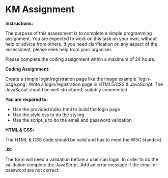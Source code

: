 KM Assignment
==============

**Instructions:**

The purpose of this assessment is to complete a simple programming assignment.
You are expected to work on this task on your own, without help or advice from others. 
If you need clarification on any aspect of the assessment, please seek help from your organiser.

Please complete the coding assignment within a maximum of 24 hours.


**Coding Assignment:**

Create a simple login/registration page like the image example 'login-page.png'.
Write a login/registration page in HTML5/CSS & JavaScript.
The JavaScript should be well structured, suitably commented.

**You are required to:**

- Use the provided index.html to build the login page
- Use the style.css to do the styling
- Use the script.js to do the email and password validation

**HTML & CSS:**

The HTML & CSS code should be valid and has to meet the W3C standard.

**JS:**

The form will need a validation before a user can login.
In order to do the validation complete the JavaScript.
Add an error message if the email or password are not correct.


